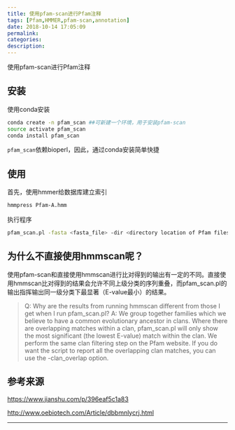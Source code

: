 ```yaml
---
title: 使用pfam-scan进行Pfam注释
tags: [Pfam,HMMER,pfam-scan,annotation]
date: 2018-10-14 17:05:09
permalink:
categories:
description:
---
```

<p class="description">使用pfam-scan进行Pfam注释</p>

<!-- more -->

## 安装

使用conda安装

```bash
conda create -n pfam_scan ##可新建一个环境，用于安装pfam-scan
source activate pfam_scan
conda install pfam_scan
```

`pfam_scan`依赖bioperl，因此，通过conda安装简单快捷

## 使用

首先，使用hmmer给数据库建立索引

```bash
hmmpress Pfam-A.hmm
```

执行程序

```bash
pfam_scan.pl -fasta <fasta_file> -dir <directory location of Pfam files> -outfile <file> -cpu <n> -as
```

## 为什么不直接使用hmmscan呢？

使用pfam-scan和直接使用hmmscan进行比对得到的输出有一定的不同。直接使用hmmscan比对得到的结果会允许不同上级分类的序列重叠，而pfam_scan.pl的输出指挥输出同一级分类下最显著（E-value最小）的结果。

>Q:  Why are the results from running hmmscan different from those I get when I run pfam_scan.pl?
>A:  We group together families which we believe to have a common evolutionary ancestor in clans.  Where there are overlapping matches within a clan, pfam_scan.pl will only show the most significant (the lowest E-value) match within the clan.  We perform the same clan filtering step on the Pfam website.  If you do want the script to report all the overlapping clan matches, you can use the -clan_overlap option.

## 参考来源

https://www.jianshu.com/p/396eaf5c1a83

http://www.oebiotech.com/Article/dbbmnlycrj.html

<hr />
